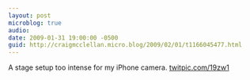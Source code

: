 ```yaml
---
layout: post
microblog: true
audio: 
date: 2009-01-31 19:00:00 -0500
guid: http://craigmcclellan.micro.blog/2009/02/01/t1166045477.html
---
```

A stage setup too intense for my iPhone camera.  [twitpic.com/19zw1](http://twitpic.com/19zw1)
